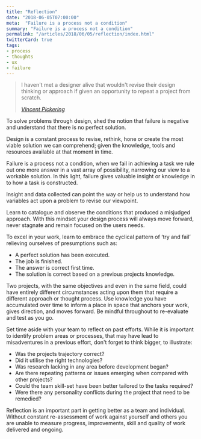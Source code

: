 ```yaml
---
title: "Reflection"
date: "2018-06-05T07:00:00"
meta:  "Failure is a process not a condition"
summary: "Failure is a process not a condition"
permalink: "/articles/2018/06/05/reflection/index.html"
twitterCard: true
tags:
- process
- thoughts
- ux
- failure
---
```


<blockquote>
    <p>I haven't met a designer alive that wouldn't revise their design thinking or approach if given an opportunity to repeat a project from scratch.</p>
    <footer>
       <cite><a href="https://vincentp.me">Vincent Pickering</a></cite>
    </footer>
</blockquote>

To solve problems through design, shed the notion that failure is negative and understand that there is no perfect solution.

Design is a constant process to revise, rethink, hone or create the most viable solution we can comprehend; given the knowledge, tools and resources available at that moment in time.

Failure is a process not a condition, when we fail in achieving a task we rule out one more answer in a vast array of possibility, narrowing our view to a workable solution. In this light, failure gives valuable insight or knowledge in to how a task is constructed.

Insight and data collected can point the way or help us to understand how variables act upon a problem to revise our viewpoint.

Learn to catalogue and observe the conditions that produced a misjudged approach. With this mindset your design process will always move forward, never stagnate and remain focused on the users needs.

To excel in your work, learn to embrace the cyclical pattern of ‘try and fail’ relieving ourselves of presumptions such as:

- A perfect solution has been executed.
- The job is finished.
- The answer is correct first time.
- The solution is correct based on a previous projects knowledge.

Two projects, with the same objectives and even in the same field, could have entirely different circumstances acting upon them that require a different approach or thought process. Use knowledge you have accumulated over time to inform a place in space that anchors your work, gives direction, and moves forward. Be mindful throughout to re-evaluate and test as you go.

Set time aside with your team to reflect on past efforts. While it is important to identify problem areas or processes, that may have lead to misadventures in a previous effort, don't forget to think bigger, to illustrate:

- Was the projects trajectory correct?
- Did it utilise the right technologies?
- Was research lacking in any area before development began?
- Are there repeating patterns or issues emerging when compared with other projects?
- Could the team skill-set have been better tailored to the tasks required?
- Were there any personality conflicts during the project that need to be remedied?

Reflection is an important part in getting better as a team and individual. Without constant re-assessment of work against yourself and others you are unable to measure progress, improvements, skill and quality of work delivered and ongoing.

